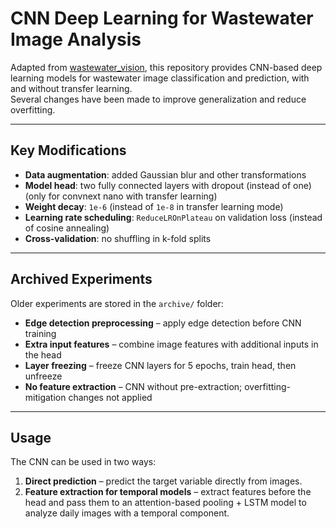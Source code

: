# CNN Deep Learning for Wastewater Image Analysis

Adapted from [wastewater_vision](https://github.com/scabini/wastewater_vision), this repository provides CNN-based deep learning models for wastewater image classification and prediction, with and without transfer learning.  
Several changes have been made to improve generalization and reduce overfitting.

---

## Key Modifications
- **Data augmentation**: added Gaussian blur and other transformations  
- **Model head**: two fully connected layers with dropout (instead of one) (only for convnext nano with transfer learning)
- **Weight decay**: `1e-6` (instead of `1e-8` in transfer learning mode)  
- **Learning rate scheduling**: `ReduceLROnPlateau` on validation loss (instead of cosine annealing)  
- **Cross-validation**: no shuffling in k-fold splits  

---

## Archived Experiments
Older experiments are stored in the `archive/` folder:
- **Edge detection preprocessing** – apply edge detection before CNN training  
- **Extra input features** – combine image features with additional inputs in the head  
- **Layer freezing** – freeze CNN layers for 5 epochs, train head, then unfreeze  
- **No feature extraction** – CNN without pre-extraction; overfitting-mitigation changes not applied  

---

## Usage
The CNN can be used in two ways:
1. **Direct prediction** – predict the target variable directly from images.  
2. **Feature extraction for temporal models** – extract features before the head and pass them to an attention-based pooling + LSTM model to analyze daily images with a temporal component.  

